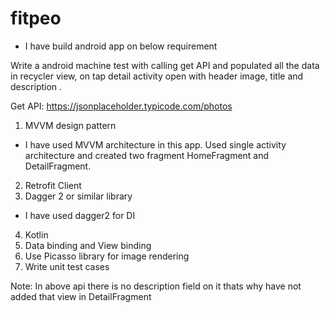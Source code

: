 # fitpeo

- I have build android app on below requirement

Write a android machine test with calling get API and populated all the data in recycler view, on tap detail activity open with header image, title and description .

Get API: https://jsonplaceholder.typicode.com/photos

1. MVVM design pattern
  * I have used MVVM architecture in this app. Used single activity architecture and created two fragment HomeFragment and DetailFragment.
2. Retrofit Client
3. Dagger 2 or similar library
  * I have used dagger2 for DI
4. Kotlin
5. Data binding and View binding
6. Use Picasso library for image rendering
7. Write unit test cases

Note: In above api there is no description field on it thats why have not added that view in DetailFragment
